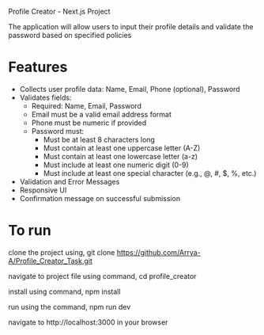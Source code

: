 Profile Creator - Next.js Project

The application will allow users to input their profile details and validate the password based on specified policies

# Features

- Collects user profile data: Name, Email, Phone (optional), Password
- Validates fields:
    - Required: Name, Email, Password
    - Email must be a valid email address format
    - Phone must be numeric if provided
    - Password must:
        - Must be at least 8 characters long
        - Must contain at least one uppercase letter (A-Z)
        - Must contain at least one lowercase letter (a-z)
        - Must include at least one numeric digit (0-9)
        - Must include at least one special character (e.g., @, #, $, %, etc.)
- Validation and Error Messages
- Responsive UI
- Confirmation message on successful submission


# To run
clone the project using,
    git clone https://github.com/Arrya-A/Profile_Creator_Task.git

navigate to project file using command,
    cd profile_creator

install using command,
    npm install

run using the command,
    npm run dev
    
navigate to http://localhost:3000 in your browser
